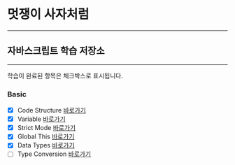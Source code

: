 # 멋쟁이 사자처럼

---

## 자바스크립트 학습 저장소

---

학습이 완료된 항목은 체크박스로 표시됩니다.

### Basic

- [x] Code Structure [바로가기](https://ko.javascript.info/structure)
- [x] Variable [바로가기](https://ko.javascript.info/variables)
- [x] Strict Mode [바로가기](https://ko.javascript.info/strict-mode)
- [x] Global This [바로가기](https://ko.javascript.info/global-object)
- [x] Data Types [바로가기](https://ko.javascript.info/types)
- [ ] Type Conversion [바로가기](https://ko.javascript.info/type-conversions)
